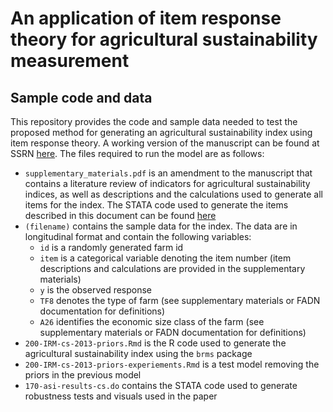 # An application of item response theory for agricultural sustainability measurement
## Sample code and data

This repository provides the code and sample data needed to test the proposed method for generating an agricultural sustainability index using item response theory. A working version of the manuscript can be found at SSRN [here](https://papers.ssrn.com/sol3/papers.cfm?abstract_id=4457489). The files required to run the model are as follows:

- ```supplementary_materials.pdf``` is an amendment to the manuscript that contains a literature review of indicators for agricultural sustainability indices, as well as descriptions and the calculations used to generate all items for the index. The STATA code used to generate the items described in this document can be found [here](https://github.com/brianbeadle/sustainability_index) 
- ```(filename)``` contains the sample data for the index. The data are in longitudinal format and contain the following variables:
  - ```id``` is a randomly generated farm id
  - ```item``` is a categorical variable denoting the item number (item descriptions and calculations are provided in the supplementary materials)
  - ```y``` is the observed response
  - ```TF8``` denotes the type of farm (see supplementary materials or FADN documentation for definitions)
  - ```A26``` identifies the economic size class of the farm (see supplementary materials or FADN documentation for definitions)
- ```200-IRM-cs-2013-priors.Rmd``` is the R code used to generate the agricultural sustainability index using the ```brms``` package
- ```200-IRM-cs-2013-priors-experiements.Rmd``` is a test model removing the priors in the previous model
- ```170-asi-results-cs.do``` contains the STATA code used to generate robustness tests and visuals used in the paper 
